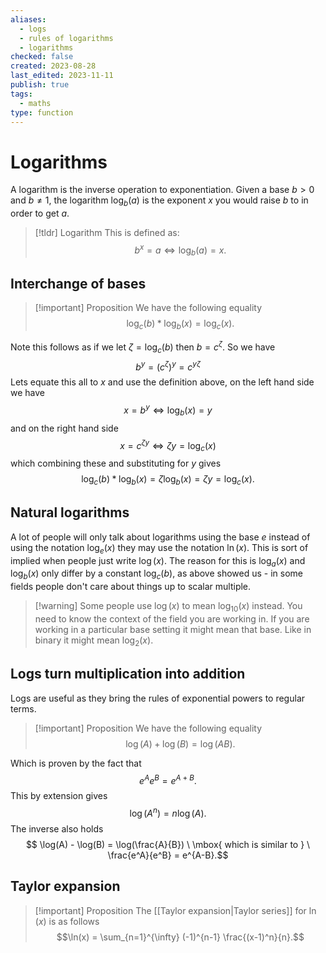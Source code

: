 ```yaml
---
aliases:
  - logs
  - rules of logarithms
  - logarithms
checked: false
created: 2023-08-28
last_edited: 2023-11-11
publish: true
tags:
  - maths
type: function
---
```

# Logarithms

A logarithm is the inverse operation to exponentiation. Given a base $b > 0$ and $b \not = 1$, the logarithm $\log_b(a)$ is the exponent $x$ you would raise $b$ to in order to get $a$.

> [!tldr] Logarithm
> This is defined as:
> $$ b^x = a \iff \log_b(a) = x.$$
## Interchange of bases

>[!important] Proposition
> We have the following equality
> $$\log_c(b) \ast \log_b(x) = \log_c(x).$$

Note this follows as if we let $\zeta = \log_c(b)$ then $b = c^\zeta$. So we have
$$b^y = (c^\zeta)^y = c^{y\zeta}$$
Lets equate this all to $x$ and use the definition above, on the left hand side we have
$$x = b^y \iff \log_b(x) = y$$
and on the right hand side
$$x = c^{\zeta y} \iff \zeta y = \log_c(x)$$
which combining these and substituting for $y$ gives
$$\log_c(b) \ast \log_b(x) = \zeta \log_b(x) = \zeta y = \log_c(x).$$
## Natural logarithms

A lot of people will only talk about logarithms using the base $e$ instead of using the notation $\log_e(x)$ they may use the notation $\ln(x)$. This is sort of implied when people just write $\log(x)$. The reason for this is $\log_a(x)$ and $\log_b(x)$ only differ by a constant $\log_c(b)$, as above showed us - in some fields people don't care about things up to scalar multiple.

>[!warning] Some people use $\log(x)$ to mean $\log_{10}(x)$ instead.
>You need to know the context of the field you are working in. If you are working in a particular base setting it might mean that base. Like in binary it might mean $\log_2(x)$.

## Logs turn multiplication into addition

Logs are useful as they bring the rules of exponential powers to regular terms.

>[!important] Proposition
> We have the following equality
> $$\log(A) + \log(B) = \log(AB).$$

Which is proven by the fact that
$$e^Ae^B = e^{A+B}.$$
This by extension gives
$$\log(A^n) = n\log(A).$$
The inverse also holds
$$ \log(A) - \log(B) = \log(\frac{A}{B}) \ \mbox{ which is similar to } \ \frac{e^A}{e^B} = e^{A-B}.$$
## Taylor expansion

> [!important] Proposition
> The [[Taylor expansion|Taylor series]] for $\ln(x)$ is as follows
> $$\ln(x) = \sum_{n=1}^{\infty} (-1)^{n-1} \frac{(x-1)^n}{n}.$$
